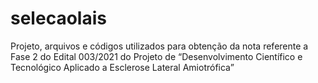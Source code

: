 # selecaolais
Projeto, arquivos e códigos utilizados para obtenção da nota referente a Fase 2 do Edital 003/2021 do Projeto de “Desenvolvimento Científico e Tecnológico Aplicado a Esclerose Lateral Amiotrófica” 
